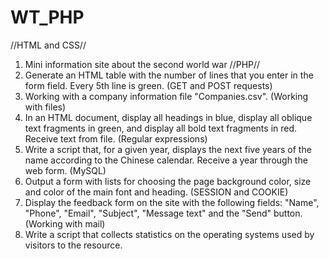 # WT_PHP
//HTML and CSS//
1. Mini information site about the second world war
//PHP//
2. Generate an HTML table with the number of lines that you enter in the form field. Every 5th line is green. (GET and POST requests)
3. Working with a company information file "Companies.csv". (Working with files)
4. In an HTML document, display all headings in blue, display all oblique text fragments in green, and display all bold text fragments in red.
Receive text from file. (Regular expressions)
5. Write a script that, for a given year, displays the next five years of the name according to the Chinese calendar. Receive a year through the web form. (MySQL)
6. Output a form with lists for choosing the page background color, size and color of the main font and heading. (SESSION and COOKIE)
7. Display the feedback form on the site with the following fields: "Name", "Phone", "Email", "Subject", "Message text" and the "Send" button. (Working with mail)
8. Write a script that collects statistics on the operating systems used by visitors to the resource. 
